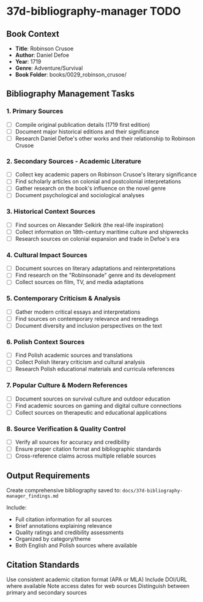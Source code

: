 # 37d-bibliography-manager TODO

## Book Context
- **Title**: Robinson Crusoe
- **Author**: Daniel Defoe
- **Year**: 1719
- **Genre**: Adventure/Survival
- **Book Folder**: books/0029_robinson_crusoe/

## Bibliography Management Tasks

### 1. Primary Sources
- [ ] Compile original publication details (1719 first edition)
- [ ] Document major historical editions and their significance
- [ ] Research Daniel Defoe's other works and their relationship to Robinson Crusoe

### 2. Secondary Sources - Academic Literature
- [ ] Collect key academic papers on Robinson Crusoe's literary significance
- [ ] Find scholarly articles on colonial and postcolonial interpretations  
- [ ] Gather research on the book's influence on the novel genre
- [ ] Document psychological and sociological analyses

### 3. Historical Context Sources
- [ ] Find sources on Alexander Selkirk (the real-life inspiration)
- [ ] Collect information on 18th-century maritime culture and shipwrecks
- [ ] Research sources on colonial expansion and trade in Defoe's era

### 4. Cultural Impact Sources
- [ ] Document sources on literary adaptations and reinterpretations
- [ ] Find research on the "Robinsonade" genre and its development
- [ ] Collect sources on film, TV, and media adaptations

### 5. Contemporary Criticism & Analysis
- [ ] Gather modern critical essays and interpretations
- [ ] Find sources on contemporary relevance and rereadings
- [ ] Document diversity and inclusion perspectives on the text

### 6. Polish Context Sources
- [ ] Find Polish academic sources and translations
- [ ] Collect Polish literary criticism and cultural analysis
- [ ] Research Polish educational materials and curricula references

### 7. Popular Culture & Modern References
- [ ] Document sources on survival culture and outdoor education
- [ ] Find academic sources on gaming and digital culture connections
- [ ] Collect sources on therapeutic and educational applications

### 8. Source Verification & Quality Control
- [ ] Verify all sources for accuracy and credibility
- [ ] Ensure proper citation format and bibliographic standards
- [ ] Cross-reference claims across multiple reliable sources

## Output Requirements
Create comprehensive bibliography saved to: `docs/37d-bibliography-manager_findings.md`

Include:
- Full citation information for all sources
- Brief annotations explaining relevance
- Quality ratings and credibility assessments
- Organized by category/theme
- Both English and Polish sources where available

## Citation Standards
Use consistent academic citation format (APA or MLA)
Include DOI/URL where available
Note access dates for web sources
Distinguish between primary and secondary sources